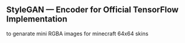 ## StyleGAN &mdash; Encoder for Official TensorFlow Implementation
to genarate mini RGBA images for minecraft 64x64 skins
